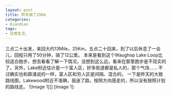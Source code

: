 ```yaml
---
layout: post
title: 昨天骑了25Km
categories:
- Diandian
tags:
- 日常生活, 
---
```

三点二十出发，来回大约13Mile，25Km，五点二十回来，到了以后休息了一会儿，回程只用了50分钟，骑了12公里。 本来是看到这个Waughop Lake Loop比较适合跑步，想去看看了解一下情况，没想到这么远。看来在那里跑步是不现实的了。另外，Lake附近估计是一个富人区，好多街道都是私人的，那个气场…… 不过确实也和薛涌说的一样，富人区和穷人区是间隔、混合的。 一下是昨天的大致路线图，Lakewood附近不准确，我迷了路，按照方向感走的，所以没有按照计划的路线走。 !\[Image 1\]\[\]‍ \[Image 1\]: